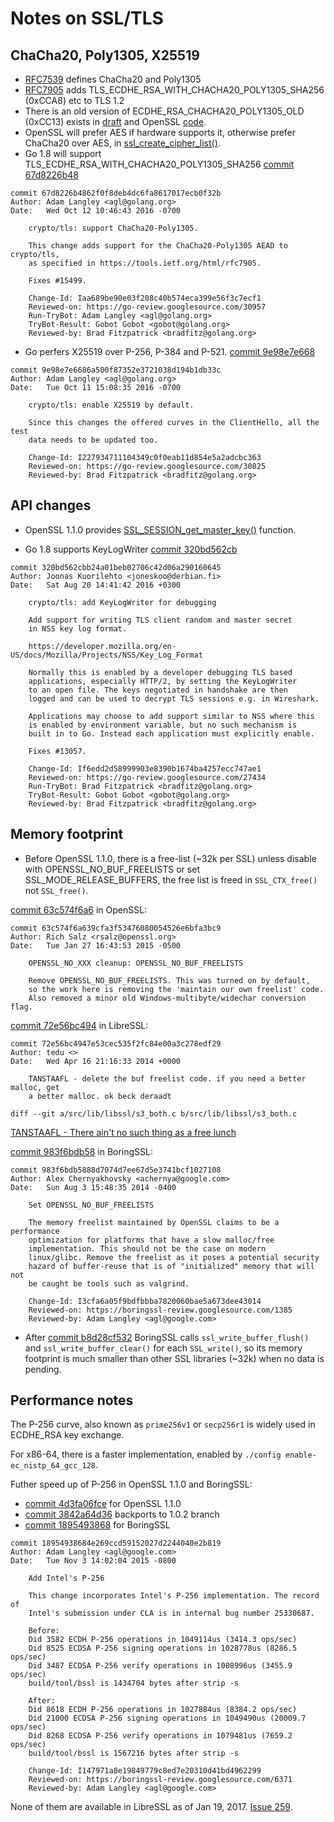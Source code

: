 # Notes on SSL/TLS

## ChaCha20, Poly1305, X25519
* [RFC7539](https://tools.ietf.org/html/rfc7539) defines ChaCha20 and Poly1305
* [RFC7905](https://tools.ietf.org/html/rfc7905) adds TLS_ECDHE_RSA_WITH_CHACHA20_POLY1305_SHA256 (0xCCA8) etc to TLS 1.2
* There is an old version of ECDHE_RSA_CHACHA20_POLY1305_OLD (0xCC13) exists in [draft](https://tools.ietf.org/html/draft-agl-tls-chacha20poly1305) and OpenSSL [code](https://boringssl.googlesource.com/boringssl/+/271777f5ac6c7f7d1aaf95b91c5a5bef86da6363).
* OpenSSL will prefer AES if hardware supports it, otherwise prefer ChaCha20 over AES, in [ssl_create_cipher_list()](https://github.com/libressl-portable/openbsd/blob/master/src/lib/libssl/ssl_ciph.c#L1397).
* Go 1.8 will support TLS_ECDHE_RSA_WITH_CHACHA20_POLY1305_SHA256 [commit 67d8226b48](https://go.googlesource.com/go/+/67d8226b4862f0f8deb4dc6fa8617017ecb0f32b)

```text
commit 67d8226b4862f0f8deb4dc6fa8617017ecb0f32b
Author: Adam Langley <agl@golang.org>
Date:   Wed Oct 12 10:46:43 2016 -0700

    crypto/tls: support ChaCha20-Poly1305.

    This change adds support for the ChaCha20-Poly1305 AEAD to crypto/tls,
    as specified in https://tools.ietf.org/html/rfc7905.

    Fixes #15499.

    Change-Id: Iaa689be90e03f208c40b574eca399e56f3c7ecf1
    Reviewed-on: https://go-review.googlesource.com/30957
    Run-TryBot: Adam Langley <agl@golang.org>
    TryBot-Result: Gobot Gobot <gobot@golang.org>
    Reviewed-by: Brad Fitzpatrick <bradfitz@golang.org>
```

* Go perfers X25519 over P-256, P-384 and P-521. [commit 9e98e7e668](https://go.googlesource.com/go/+/9e98e7e6686a500f87352e3721038d194b1db33c)

```text
commit 9e98e7e6686a500f87352e3721038d194b1db33c
Author: Adam Langley <agl@golang.org>
Date:   Tue Oct 11 15:08:35 2016 -0700

    crypto/tls: enable X25519 by default.

    Since this changes the offered curves in the ClientHello, all the test
    data needs to be updated too.

    Change-Id: I227934711104349c0f0eab11d854e5a2adcbc363
    Reviewed-on: https://go-review.googlesource.com/30825
    Reviewed-by: Brad Fitzpatrick <bradfitz@golang.org>
```

## API changes

* OpenSSL 1.1.0 provides [SSL_SESSION_get_master_key()](https://www.openssl.org/docs/man1.1.0/ssl/SSL_get_client_random.html) function.

* Go 1.8 supports KeyLogWriter [commit 320bd562cb](https://go.googlesource.com/go/+/320bd562cbb24a01beb02706c42d06a290160645)

```text
commit 320bd562cbb24a01beb02706c42d06a290160645
Author: Joonas Kuorilehto <joneskoo@derbian.fi>
Date:   Sat Aug 20 14:41:42 2016 +0300

    crypto/tls: add KeyLogWriter for debugging

    Add support for writing TLS client random and master secret
    in NSS key log format.

    https://developer.mozilla.org/en-US/docs/Mozilla/Projects/NSS/Key_Log_Format

    Normally this is enabled by a developer debugging TLS based
    applications, especially HTTP/2, by setting the KeyLogWriter
    to an open file. The keys negotiated in handshake are then
    logged and can be used to decrypt TLS sessions e.g. in Wireshark.

    Applications may choose to add support similar to NSS where this
    is enabled by environment variable, but no such mechanism is
    built in to Go. Instead each application must explicitly enable.

    Fixes #13057.

    Change-Id: If6edd2d58999903e8390b1674ba4257ecc747ae1
    Reviewed-on: https://go-review.googlesource.com/27434
    Run-TryBot: Brad Fitzpatrick <bradfitz@golang.org>
    TryBot-Result: Gobot Gobot <gobot@golang.org>
    Reviewed-by: Brad Fitzpatrick <bradfitz@golang.org>
```

## Memory footprint

* Before OpenSSL 1.1.0, there is a free-list (~32k per SSL) unless disable with OPENSSL_NO_BUF_FREELISTS or set SSL_MODE_RELEASE_BUFFERS, the free list is freed in `SSL_CTX_free()` not `SSL_free()`.

[commit 63c574f6a6](https://github.com/openssl/openssl/commit/63c574f6a639cfa3f53476080054526e6bfa3bc9) in OpenSSL:

```text
commit 63c574f6a639cfa3f53476080054526e6bfa3bc9
Author: Rich Salz <rsalz@openssl.org>
Date:   Tue Jan 27 16:43:53 2015 -0500

    OPENSSL_NO_XXX cleanup: OPENSSL_NO_BUF_FREELISTS

    Remove OPENSSL_NO_BUF_FREELISTS. This was turned on by default,
    so the work here is removing the 'maintain our own freelist' code.
    Also removed a minor old Windows-multibyte/widechar conversion flag.
```

[commit 72e56bc494](https://github.com/libressl-portable/openbsd/commit/72e56bc4947e53cec535f2fc84e00a3c278edf29) in LibreSSL:

```text
commit 72e56bc4947e53cec535f2fc84e00a3c278edf29
Author: tedu <>
Date:   Wed Apr 16 21:16:33 2014 +0000

    TANSTAAFL - delete the buf freelist code. if you need a better malloc, get
    a better malloc. ok beck deraadt

diff --git a/src/lib/libssl/s3_both.c b/src/lib/libssl/s3_both.c
```
[TANSTAAFL - There ain't no such thing as a free lunch](https://en.wikipedia.org/wiki/There_ain't_no_such_thing_as_a_free_lunch)

[commit 983f6bdb58](https://boringssl.googlesource.com/boringssl/+/983f6bdb5888d7074d7ee67d5e3741bcf1027108%5E%21/) in BoringSSL:

```text
commit 983f6bdb5888d7074d7ee67d5e3741bcf1027108
Author: Alex Chernyakhovsky <achernya@google.com>
Date:   Sun Aug 3 15:48:35 2014 -0400

    Set OPENSSL_NO_BUF_FREELISTS

    The memory freelist maintained by OpenSSL claims to be a performance
    optimization for platforms that have a slow malloc/free
    implementation. This should not be the case on modern
    linux/glibc. Remove the freelist as it poses a potential security
    hazard of buffer-reuse that is of "initialized" memory that will not
    be caught be tools such as valgrind.

    Change-Id: I3cfa6a05f9bdfbbba7820060bae5a673dee43014
    Reviewed-on: https://boringssl-review.googlesource.com/1385
    Reviewed-by: Adam Langley <agl@google.com>
```

* After [commit b8d28cf532](https://boringssl.googlesource.com/boringssl/+/b8d28cf532e6dde3d5684ededb3878b05e692e00) BoringSSL calls `ssl_write_buffer_flush()` and `ssl_write_buffer_clear()` for each `SSL_write()`, so its memory footprint is much smaller than other SSL libraries (~32k) when no data is pending.

## Performance notes

The P-256 curve, also known as `prime256v1` or `secp256r1` is widely used in ECDHE_RSA key exchange.

For x86-64, there is a faster implementation, enabled by `./config enable-ec_nistp_64_gcc_128`.

Futher speed up of P-256 in OpenSSL 1.1.0 and BoringSSL:

* [commit 4d3fa06fce](https://github.com/openssl/openssl/commit/4d3fa06fce52682bfbc503c7ded2d0289e3f8cde) for OpenSSL 1.1.0
* [commit 3842a64d36](https://github.com/openssl/openssl/commit/3842a64d36bc47ef7cc1370147fd0e5b60a27a2b) backports to 1.0.2 branch
* [commit 1895493868](https://boringssl.googlesource.com/boringssl/+/18954938684e269ccd59152027d2244040e2b819) for BoringSSL

```text
commit 18954938684e269ccd59152027d2244040e2b819
Author: Adam Langley <agl@google.com>
Date:   Tue Nov 3 14:02:04 2015 -0800

    Add Intel's P-256

    This change incorporates Intel's P-256 implementation. The record of
    Intel's submission under CLA is in internal bug number 25330687.

    Before:
    Did 3582 ECDH P-256 operations in 1049114us (3414.3 ops/sec)
    Did 8525 ECDSA P-256 signing operations in 1028778us (8286.5 ops/sec)
    Did 3487 ECDSA P-256 verify operations in 1008996us (3455.9 ops/sec)
    build/tool/bssl is 1434704 bytes after strip -s

    After:
    Did 8618 ECDH P-256 operations in 1027884us (8384.2 ops/sec)
    Did 21000 ECDSA P-256 signing operations in 1049490us (20009.7 ops/sec)
    Did 8268 ECDSA P-256 verify operations in 1079481us (7659.2 ops/sec)
    build/tool/bssl is 1567216 bytes after strip -s

    Change-Id: I147971a8e19849779c8ed7e20310d41bd4962299
    Reviewed-on: https://boringssl-review.googlesource.com/6371
    Reviewed-by: Adam Langley <agl@google.com>
```

None of them are available in LibreSSL as of Jan 19, 2017. [Issue 259](https://github.com/libressl-portable/portable/issues/259).
